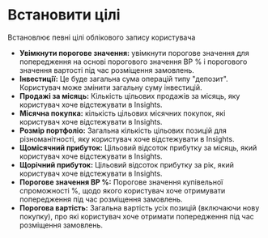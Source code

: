 # **Встановити цілі**

Встановлює певні цілі облікового запису користувача

- **Увімкнути порогове значення:** увімкнути порогове значення для попередження на основі порогового значення BP % і порогового значення вартості під час розміщення замовлень.
- **Інвестиції:** Це буде загальна сума операцій типу "депозит". Користувач може змінити загальну суму інвестицій.
- **Продажі за місяць:** Кількість цільових продажів за місяць, яку користувач хоче відстежувати в Insights.
- **Місячна покупка:** кількість цільових місячних покупок, які користувач хоче відстежувати в Insights.
- **Розмір портфоліо:** Загальна кількість цільових позицій для різноманітності, яку користувач хоче відстежувати в Insights.
- **Щомісячний прибуток:** Цільовий відсоток прибутку за місяць, який користувач хоче відстежувати в Insights.
- **Щорічний прибуток:** Цільовий відсоток прибутку за рік, який користувач хоче відстежувати в Insights.
- **Порогове значення BP %:** Порогове значення купівельної спроможності %, щодо якого користувач хоче отримувати попередження під час розміщення замовлень.
- **Порогова вартість:** Загальна вартість усіх позицій (включаючи нову покупку), про які користувач хоче отримати попередження під час розміщення замовлень.






